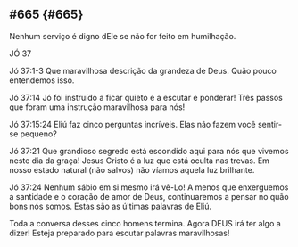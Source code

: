 ## #665 {#665}

Nenhum serviço é digno dEle se não for feito em humilhação.

JÓ 37

Jó 37:1-3 Que maravilhosa descrição da grandeza de Deus. Quão pouco entendemos isso.

Jó 37:14 Jó foi instruído a ficar quieto e a escutar e ponderar! Três passos que foram uma instrução maravilhosa para nós!

Jó 37:15:24 Eliú faz cinco perguntas incríveis. Elas não fazem você sentir-se pequeno?

Jó 37:21 Que grandioso segredo está escondido aqui para nós que vivemos neste dia da graça! Jesus Cristo é a luz que está oculta nas trevas. Em nosso estado natural (não salvos) não víamos aquela luz brilhante.

Jó 37:24 Nenhum sábio em si mesmo irá vê-Lo! A menos que enxerguemos a santidade e o coração de amor de Deus, continuaremos a pensar no quão bons nós somos. Estas são as últimas palavras de Eliú.

Toda a conversa desses cinco homens termina. Agora DEUS irá ter algo a dizer! Esteja preparado para escutar palavras maravilhosas!